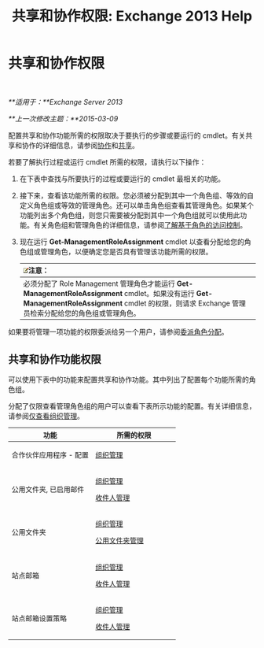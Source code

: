 ﻿---
title: '共享和协作权限: Exchange 2013 Help'
TOCTitle: 共享和协作权限
ms:assetid: b7fa4b7c-1266-45bd-a14b-f66be0459cc5
ms:mtpsurl: https://technet.microsoft.com/zh-cn/library/JJ150556(v=EXCHG.150)
ms:contentKeyID: 50491412
ms.date: 01/11/2018
mtps_version: v=EXCHG.150
ms.translationtype: HT
---

# 共享和协作权限

 

_**适用于：**Exchange Server 2013_

_**上一次修改主题：**2015-03-09_

配置共享和协作功能所需的权限取决于要执行的步骤或要运行的 cmdlet。有关共享和协作的详细信息，请参阅[协作](collaboration-exchange-2013-help.md)和[共享](sharing-exchange-2013-help.md)。

若要了解执行过程或运行 cmdlet 所需的权限，请执行以下操作：

1.  在下表中查找与所要执行的过程或要运行的 cmdlet 最相关的功能。

2.  接下来，查看该功能所需的权限。您必须被分配到其中一个角色组、等效的自定义角色组或等效的管理角色。还可以单击角色组查看其管理角色。如果某个功能列出多个角色组，则您只需要被分配到其中一个角色组就可以使用此功能。有关角色组和管理角色的详细信息，请参阅[了解基于角色的访问控制](understanding-role-based-access-control-exchange-2013-help.md)。

3.  现在运行 **Get-ManagementRoleAssignment** cmdlet 以查看分配给您的角色组或管理角色，以便确定您是否具有管理该功能所需的权限。
    
    <table>
    <thead>
    <tr class="header">
    <th><img src="images/Bb124558.note(EXCHG.150).gif" title="注意" alt="注意" />注意：</th>
    </tr>
    </thead>
    <tbody>
    <tr class="odd">
    <td>必须分配了 Role Management 管理角色才能运行 <strong>Get-ManagementRoleAssignment</strong> cmdlet。如果没有运行 <strong>Get-ManagementRoleAssignment</strong> cmdlet 的权限，则请求 Exchange 管理员检索分配给您的角色组或管理角色。</td>
    </tr>
    </tbody>
    </table>


如果要将管理一项功能的权限委派给另一个用户，请参阅[委派角色分配](delegate-role-assignments-exchange-2013-help.md)。

## 共享和协作功能权限

可以使用下表中的功能来配置共享和协作功能。其中列出了配置每个功能所需的角色组。

分配了仅限查看管理角色组的用户可以查看下表所示功能的配置。有关详细信息，请参阅[仅查看组织管理](view-only-organization-management-exchange-2013-help.md)。


<table>
<colgroup>
<col style="width: 50%" />
<col style="width: 50%" />
</colgroup>
<thead>
<tr class="header">
<th>功能</th>
<th>所需的权限</th>
</tr>
</thead>
<tbody>
<tr class="odd">
<td><p>合作伙伴应用程序 - 配置</p></td>
<td><p><a href="organization-management-exchange-2013-help.md">组织管理</a></p></td>
</tr>
<tr class="even">
<td><p>公用文件夹, 已启用邮件</p></td>
<td><p><a href="organization-management-exchange-2013-help.md">组织管理</a></p>
<p><a href="recipient-management-exchange-2013-help.md">收件人管理</a></p></td>
</tr>
<tr class="odd">
<td><p>公用文件夹</p></td>
<td><p><a href="organization-management-exchange-2013-help.md">组织管理</a></p>
<p><a href="public-folder-management-exchange-2013-help.md">公用文件夹管理</a></p></td>
</tr>
<tr class="even">
<td><p>站点邮箱</p></td>
<td><p><a href="organization-management-exchange-2013-help.md">组织管理</a></p>
<p><a href="recipient-management-exchange-2013-help.md">收件人管理</a></p></td>
</tr>
<tr class="odd">
<td><p>站点邮箱设置策略</p></td>
<td><p><a href="organization-management-exchange-2013-help.md">组织管理</a></p>
<p><a href="recipient-management-exchange-2013-help.md">收件人管理</a></p></td>
</tr>
</tbody>
</table>

